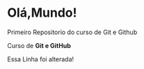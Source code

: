 # Olá,Mundo!
 Primeiro Repositorio do curso de Git e Github
 
 Curso de **Git e GitHub**
 
 Essa Linha foi alterada!
 
